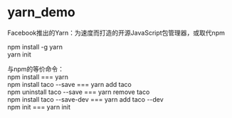 # yarn_demo
Facebook推出的Yarn：为速度而打造的开源JavaScript包管理器，或取代npm  

npm install -g yarn  
yarn init    

与npm的等价命令：  
npm install === yarn   
npm install taco --save === yarn add taco   
npm uninstall taco --save === yarn remove taco  
npm install taco --save-dev === yarn add taco --dev  
npm init === yarn init  
